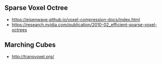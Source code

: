 ## Sparse Voxel Octree

- https://eisenwave.github.io/voxel-compression-docs/index.html
- https://research.nvidia.com/publication/2010-02_efficient-sparse-voxel-octrees

## Marching Cubes

- http://transvoxel.org/

